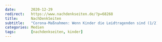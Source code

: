 ```yaml
---
date:       2020-12-29
redirect:   https://www.nachdenkseiten.de/?p=68268
title:      NachDenkSeiten
subtitle:   "Corona-Maßnahmen: Wenn Kinder die Leidtragenden sind (1/2)"
categories: Medien
tags:       [nachdenkseiten, kinder]
---
```

